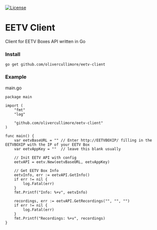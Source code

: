 [![License](https://img.shields.io/github/license/OliverCullimore/geo-energy-data?style=for-the-badge)](https://github.com/OliverCullimore/geo-energy-data)

# EETV Client

Client for EETV Boxes API written in Go

### Install
```
go get github.com/olivercullimore/eetv-client
```

### Example
main.go

```
package main

import (
	"fmt"
	"log"

	"github.com/olivercullimore/eetv-client"
)

func main() {
	var eetvBaseURL = "" // Enter http://EETVBOXIP/ filling in the EETVBOXIP with the IP of your EETV Box
	var eetvAppKey = ""  // leave this blank usually

	// Init EETV API with config
	eetvAPI = eetv.New(eetvBaseURL, eetvAppKey)

	// Get EETV Box Info
	eetvInfo, err := eetvAPI.GetInfo()
	if err != nil {
		log.Fatal(err)
	}
	fmt.Printf("Info: %+v", eetvInfo)

	recordings, err := eetvAPI.GetRecordings("", "", "")
	if err != nil {
		log.Fatal(err)
	}
	fmt.Printf("Recordings: %+v", recordings)
}
```